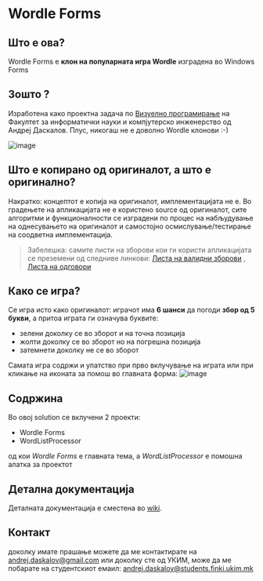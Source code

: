 # Wordle Forms
## Што е ова? 
Wordle Forms е **клон на популарната игра Wordle** изградена во Windows Forms

## Зошто ?
Изработена како проектна задача по [Визуелно програмирање] на Факултет за информатички науки и компјутерско инженерство од Андреј Даскалов.
Плус, никогаш не е доволно Wordle клонови :-)

![image](https://user-images.githubusercontent.com/41647331/176512973-0d832e63-3822-4c92-8139-b33614de3771.png)


## Што е копирано од оригиналот, а што е оригинално?
Накратко: концептот е копија на оригиналот, имплементацијата не е.
Во градењете на апликацијата не е користено source од оригиналот, сите алгоритми и функционалности се изградени по процес на набљудување на однесувањето на оригиналот и самостојно осмислување/тестирање на соодветна имплементација.
>Забелешка: самите листи на зборови кои ги користи апликацијата се преземени од следниве линкови:
>[Листа на валидни зборови] ,
>[Листа на одговори]

## Како се игра?
Се игра исто како оригиналот: играчот има **6 шанси** да погоди **збор од 5 букви**, а притоа играта ги означува буквите:
- зелени доколку се во зборот и на точна позиција
- жолти доколку се во зборот но на погрешна позиција
- затемнети доколку не се во зборот  

Самата игра содржи и упатство при прво вклучување на играта или при кликање на иконата за помош во главната форма:
![image](https://user-images.githubusercontent.com/41647331/176430507-e031b563-118d-4bad-a3e7-170938f57a99.png)


## Содржина
Во овој solution се вклучени 2 проекти:
- Wordle Forms
- WordListProcessor

од кои _Wordle Forms_ е главната тема, а _WordListProcessor_ е помошна алатка за проектот  

## Детална документација
Деталната документација е сместена во [wiki](https://github.com/andrejdaskalov/WordleForms/wiki/Детална-документација-за-Wordle-Forms).

## Контакт
доколку имате прашање можете да ме контактирате на [andrej.daskalov@gmail.com](mailto://andrej.daskalov@gmail.com)
или доколку сте од УКИМ, може да ме побарате на студентскиот емаил:  [andrej.daskalov@students.finki.ukim.mk](mailto://andrej.daskalov@students.finki.ukim.mk)

  
   [Листа на валидни зборови]: <https://gist.github.com/dracos/dd0668f281e685bad51479e5acaadb93>
   [Листа на одговори]: <https://gist.github.com/cfreshman/a03ef2cba789d8cf00c08f767e0fad7b>
   [Визуелно програмирање]: <https://github.com/finki-mk/VP>
  
